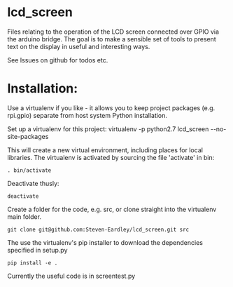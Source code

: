 # lcd_screen

Files relating to the operation of the LCD screen connected over GPIO via the arduino bridge.
The goal is to make a sensible set of tools to present text on the display in useful and interesting ways.

See Issues on github for todos etc.

# Installation:

Use a virtualenv if you like - it allows you to keep project packages (e.g. rpi.gpio) separate from host system Python installation.

Set up a virtualenv for this project:
	virtualenv -p python2.7 lcd_screen --no-site-packages

This will create a new virtual environment, including places for local libraries. The virtualenv is activated by sourcing the file 'activate' in bin:

	. bin/activate

Deactivate thusly:

	deactivate

Create a folder for the code, e.g. src, or clone straight into the virtualenv main folder.

	git clone git@github.com:Steven-Eardley/lcd_screen.git src

The use the virtualenv's pip installer to download the dependencies specified in setup.py

	pip install -e .

Currently the useful code is in screentest.py
